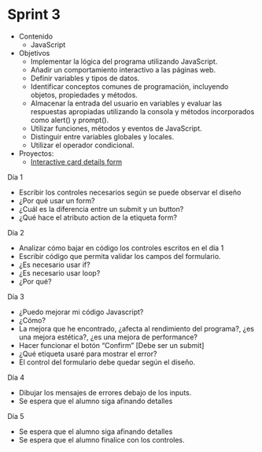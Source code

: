 # Sprint 3

- Contenido
  - JavaScript
- Objetivos
  - Implementar la lógica del programa utilizando JavaScript.
  - Añadir un comportamiento interactivo a las páginas web.
  - Definir variables y tipos de datos.
  - Identificar conceptos comunes de programación, incluyendo objetos, propiedades y métodos.
  - Almacenar la entrada del usuario en variables y evaluar las respuestas apropiadas utilizando la consola y métodos incorporados como alert() y prompt().
  - Utilizar funciones, métodos y eventos de JavaScript.
  - Distinguir entre variables globales y locales.
  - Utilizar el operador condicional.
- Proyectos:
  - [Interactive card details form](https://www.frontendmentor.io/challenges/interactive-card-details-form-XpS8cKZDWw)

Día 1
- Escribir los controles necesarios según se puede observar el diseño
- ¿Por qué usar un form?
- ¿Cuál es la diferencia entre un submit y un button?
- ¿Qué hace el atributo action de la etiqueta form?


Día 2
- Analizar cómo bajar en código los controles escritos en el día 1
- Escribir código que permita validar los campos del formulario.
- ¿Es necesario usar if?
- ¿Es necesario usar loop?
- ¿Por qué?

Día 3
- ¿Puedo mejorar mi código Javascript?
- ¿Cómo?
- La mejora que he encontrado, ¿afecta al rendimiento del programa?, ¿es una mejora estética?, ¿es una mejora de performance?
- Hacer funcionar el botón “Confirm” [Debe ser un submit]
- ¿Qué etiqueta usaré para mostrar el error?
- El control del formulario debe quedar según el diseño.

Día 4
- Dibujar los mensajes de errores debajo de los inputs.
- Se espera que el alumno siga afinando detalles

Día 5
- Se espera que el alumno siga afinando detalles
- Se espera que el alumno finalice con los controles.
